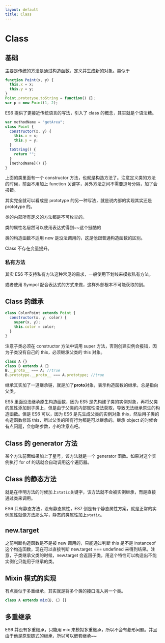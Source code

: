 ```yaml
---
layout: default
title: Class
---
```


# Class

## 基础

主要是传统的方法是通过构造函数，定义并生成新的对象。类似于

```javascript
function Point(x, y) {
  this.x = x;
  this.y = y;
}
Point.prototyoe.toString = function() {};
var p = new Point(1, 2);
```

ES6 提供了更接近传统语言的写法，引入了 class 的概念，其实就是个语法糖。

```javascript
var methodName = "getArea";
class Point {
  constructor(x, y) {
    this.x = x;
    this.y = y;
  }
  toString() {
    return "";
  }
  [methodName]() {}
}
```

上面的类里面有一个 constructor 方法，也就是构造方法了。注意定义类的方法的时候，前面不用加上 function 关键字，另外方法之间不需要逗号分隔，加了会报错。

其实完全就可以看成是 prototype 的另一种写法，就是说内部的实现其实还是 prototype 的。

类的内部所有定义的方法都是不可枚举的。

类的属性名居然可以使用表达式得到~~这个挺酷的

类的构造函数不适用 new 是没法调用的，这是他跟普通构造函数的区别。

Class 不存在变量提升。

### 私有方法

其实 ES6 不支持私有方法这种常见的需求，一般使用下划线来模拟私有方法。

或者使用 Sympol 配合表达式的方式来做，这样外部根本不可能获取的到。

## Class 的继承

```javascript
class ColorPoint extends Point {
  constructor(x, y, color) {
    super(x, y);
    this.color = color;
  }
}
```

注意子类必须在 constructor 方法中调用 super 方法，否则创建实例会报错，因为子类没有自己的 this，必须继承父类的 this 对象。

```javascript
class A {}
class B extends A {}
B.__proto__ === A; //true
B.prototype.__proto__ === A.prototype; //true
```

继承其实加了一道继承链，就是加了**proto**对象，表示构造函数的继承，总是指向父类。

ES5 里面没法继承原生构造函数，因为 ES5 是先构建子类的实例对象，再将父类的属性添加到子类上，但是由于父类的内部属性没法获取，导致无法继承原生的构造函数。但是 ES6 可以，因为 ES6 是先生成父类的实例对象 this，然后用子类的构造函数修饰 this，所以父类的所有行为都是可以继承的。继承 object 的时候会有点问题，会忽略参数，小的注意点吧。

## Class 的 generator 方法

某个方法前面如果加上了星号，该方法就是一个 generator 函数。如果对这个实例执行 for of 的话就会自动调用这个遍历器。

## Class 的静态方法

就是在申明方法的时候加上`static`关键字，该方法就不会被实例继承，而是直接通过类来调用。

ES6 只有静态方法，没有静态属性，ES7 倒是有个静态属性方案，就是正常的实例属性就像方法那么写，静态的类属性加上`static`。

## new.target

之前判断构造函数是不是被 new 调用的，只能通过判断 this 是不是 instanceof 这个构造函数，现在可以直接判断 new.target === undefined 来得到结果。注意，子类继承父类的时候，new.target 会返回子类。用这个特性可以构造出不能实例化只能用于继承的类。

## Mixin 模式的实现

有点类似于多重继承，其实就是将多个类的接口混入另一个类。

```javascript
class A extends mix(B, C) {}
```

## 多重继承

ES6 并没有多重继承，只能用 mix 来模拟多重继承，所以不会有菱形问题。并且由于他是原型链式的继承，所以可以嵌套继承~~
